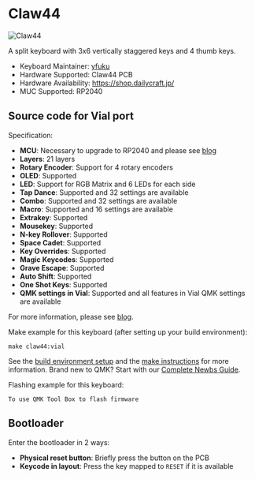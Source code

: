 # Claw44

![Claw44](https://assets.st-note.com/production/uploads/images/135718401/rectangle_large_type_2_d21fc52b6de4c4c14190d6a1ab387e15.jpeg?width=1200)

A split keyboard with 3x6 vertically staggered keys and 4 thumb keys.

* Keyboard Maintainer: [yfuku](https://github.com/yfuku)
* Hardware Supported: Claw44 PCB
* Hardware Availability: https://shop.dailycraft.jp/
* MUC Supported: RP2040

## Source code for Vial port

Specification:
* **MCU**: Necessary to upgrade to RP2040 and please see [blog](https://note.com/nekoyamaou/n/n1f1c29d85832)
* **Layers**: 21 layers
* **Rotary Encoder**: Support for 4 rotary encoders
* **OLED**: Supported
* **LED**: Support for RGB Matrix and 6 LEDs for each side
* **Tap Dance**: Supported and 32 settings are available
* **Combo**: Supported and 32 settings are available
* **Macro**: Supported and 16 settings are available
* **Extrakey**: Supported
* **Mousekey**: Supported
* **N-key Rollover**: Supported
* **Space Cadet**: Supported
* **Key Overrides**: Supported
* **Magic Keycodes**: Supported
* **Grave Escape**: Supported
* **Auto Shift**: Supported
* **One Shot Keys**: Supported
* **QMK settings in Vial**:  Supported and all features in Vial QMK settings are available

For more information, please see [blog](https://note.com/nekoyamaou/n/n671948beb4d8).

Make example for this keyboard (after setting up your build environment):

    make claw44:vial

See the [build environment setup](https://docs.qmk.fm/#/getting_started_build_tools) and the [make instructions](https://docs.qmk.fm/#/getting_started_make_guide) for more information. Brand new to QMK? Start with our [Complete Newbs Guide](https://docs.qmk.fm/#/newbs).

Flashing example for this keyboard:

    To use QMK Tool Box to flash firmware

## Bootloader

Enter the bootloader in 2 ways:

* **Physical reset button**: Briefly press the button on the PCB
* **Keycode in layout**: Press the key mapped to `RESET` if it is available
